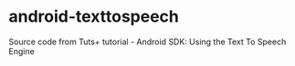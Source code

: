 android-texttospeech
====================

Source code from Tuts+ tutorial - Android SDK: Using the Text To Speech Engine
